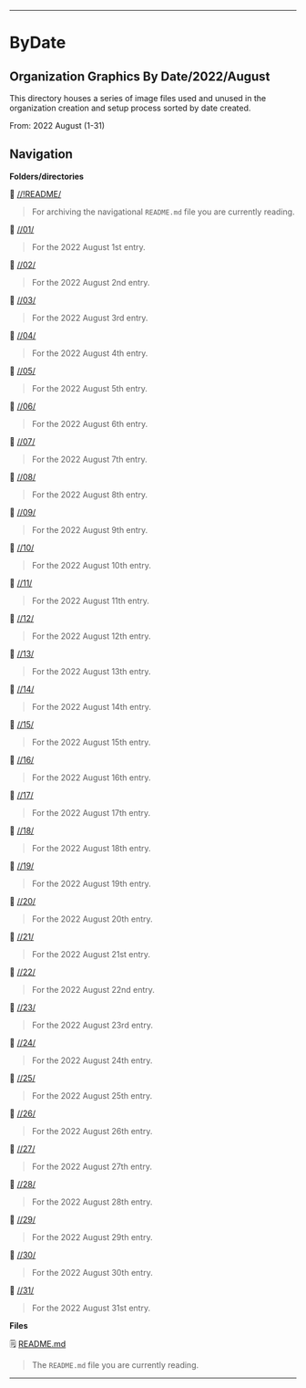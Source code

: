 
***

# ByDate

## Organization Graphics By Date/2022/August

This directory houses a series of image files used and unused in the organization creation and setup process sorted by date created.

From: 2022 August (1-31)

## Navigation

**Folders/directories**

📁 [//!README/](/OrganizationGraphics/!README/)

> For archiving the navigational `README.md` file you are currently reading.

📁 [//01/](/OrganizationGraphics/ByDate/2022/August/01/)

> For the 2022 August 1st entry.

📁 [//02/](/OrganizationGraphics/ByDate/2022/August/02/)

> For the 2022 August 2nd entry.

📁 [//03/](/OrganizationGraphics/ByDate/2022/August/03/)

> For the 2022 August 3rd entry.

📁 [//04/](/OrganizationGraphics/ByDate/2022/August/04/)

> For the 2022 August 4th entry.

📁 [//05/](/OrganizationGraphics/ByDate/2022/August/05/)

> For the 2022 August 5th entry.

📁 [//06/](/OrganizationGraphics/ByDate/2022/August/06/)

> For the 2022 August 6th entry.

📁 [//07/](/OrganizationGraphics/ByDate/2022/August/07/)

> For the 2022 August 7th entry.

📁 [//08/](/OrganizationGraphics/ByDate/2022/August/08/)

> For the 2022 August 8th entry.

📁 [//09/](/OrganizationGraphics/ByDate/2022/August/09/)

> For the 2022 August 9th entry.

📁 [//10/](/OrganizationGraphics/ByDate/2022/August/10/)

> For the 2022 August 10th entry.

📁 [//11/](/OrganizationGraphics/ByDate/2022/August/11/)

> For the 2022 August 11th entry.

📁 [//12/](/OrganizationGraphics/ByDate/2022/August/12/)

> For the 2022 August 12th entry.

📁 [//13/](/OrganizationGraphics/ByDate/2022/August/13/)

> For the 2022 August 13th entry.

📁 [//14/](/OrganizationGraphics/ByDate/2022/August/14/)

> For the 2022 August 14th entry.

📁 [//15/](/OrganizationGraphics/ByDate/2022/August/15/)

> For the 2022 August 15th entry.

📁 [//16/](/OrganizationGraphics/ByDate/2022/August/16/)

> For the 2022 August 16th entry.

📁 [//17/](/OrganizationGraphics/ByDate/2022/August/17/)

> For the 2022 August 17th entry.

📁 [//18/](/OrganizationGraphics/ByDate/2022/August/18/)

> For the 2022 August 18th entry.

📁 [//19/](/OrganizationGraphics/ByDate/2022/August/19/)

> For the 2022 August 19th entry.

📁 [//20/](/OrganizationGraphics/ByDate/2022/August/20/)

> For the 2022 August 20th entry.

📁 [//21/](/OrganizationGraphics/ByDate/2022/August/21/)

> For the 2022 August 21st entry.

📁 [//22/](/OrganizationGraphics/ByDate/2022/August/22/)

> For the 2022 August 22nd entry.

📁 [//23/](/OrganizationGraphics/ByDate/2022/August/23/)

> For the 2022 August 23rd entry.

📁 [//24/](/OrganizationGraphics/ByDate/2022/August/24/)

> For the 2022 August 24th entry.

📁 [//25/](/OrganizationGraphics/ByDate/2022/August/25/)

> For the 2022 August 25th entry.

📁 [//26/](/OrganizationGraphics/ByDate/2022/August/26/)

> For the 2022 August 26th entry.

📁 [//27/](/OrganizationGraphics/ByDate/2022/August/27/)

> For the 2022 August 27th entry.

📁 [//28/](/OrganizationGraphics/ByDate/2022/August/28/)

> For the 2022 August 28th entry.

📁 [//29/](/OrganizationGraphics/ByDate/2022/August/29/)

> For the 2022 August 29th entry.

📁 [//30/](/OrganizationGraphics/ByDate/2022/August/30/)

> For the 2022 August 30th entry.

📁 [//31/](/OrganizationGraphics/ByDate/2022/August/31/)

> For the 2022 August 31st entry.

**Files**

🗒️ [README.md](/OrganizationGraphics/ByDate/2022/August/README.md)

> The `README.md` file you are currently reading.

***

